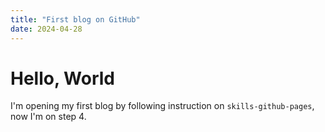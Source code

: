 ```yaml
---
title: "First blog on GitHub"
date: 2024-04-28
---
```


# Hello, World

I'm opening my first blog by following instruction on `skills-github-pages`, now I'm on step 4.